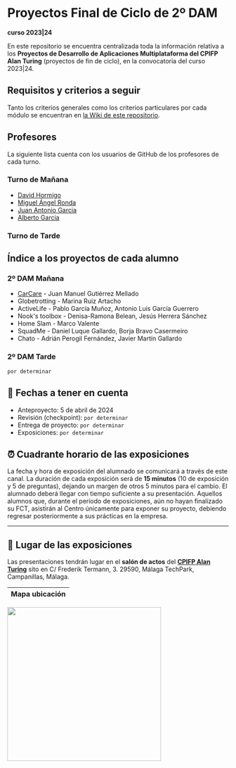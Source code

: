 # Proyectos Final de Ciclo de 2º DAM
**curso 2023|24**

En este repositorio se encuentra centralizada toda la información relativa a los **Proyectos de Desarrollo de Aplicaciones Multiplataforma del CPIFP Alan Turing** (proyectos de fin de ciclo), en la convocatoria del curso 2023|24.

## Requisitos y criterios a seguir

Tanto los criterios generales como los criterios particulares por cada módulo se encuentran en [la Wiki de este repositorio](https://github.com/CPIFPAlanTuring/2dam-tfc-2324/wiki).
## Profesores 
La siguiente lista cuenta con los usuarios de GitHub de los profesores de cada turno.
### Turno de Mañana
* [David Hormigo](https://github.com/DavidHormigoRamirez)
* [Miguel Ángel Ronda](https://github.com/profemronda)
* [Juan Antonio Garcia](https://github.com/juanarrow)
* [Alberto Garcia](https://github.com/teacher-IT)
### Turno de Tarde

## Índice a los proyectos de cada alumno

### 2º DAM Mañana
* [CarCare](https://github.com/Juanma-Gutierrez/TFC-2DAM-CarCare) - Juan Manuel Gutiérrez Mellado
* Globetrotting - Marina Ruiz Artacho
* ActiveLife - Pablo García Muñoz, Antonio Luis García Guerrero
* Nook's toolbox - Denisa-Ramona Belean, Jesús Herrera Sánchez
* Home Slam - Marco Valente
* SquadMe - Daniel Luque Gallardo, Borja Bravo Casermeiro
* Chato - Adrián Perogil Fernández, Javier Martín Gallardo
### 2º DAM Tarde
`por determinar`

## 📝 Fechas a tener en cuenta
* Anteproyecto: 5 de abril de 2024
* Revisión (checkpoint): `por determinar`
* Entrega de proyecto: `por determinar`
* Exposiciones: `por determinar`

## ⏰ Cuadrante horario de las exposiciones

La fecha y hora de exposición del alumnado se comunicará a través de este canal. La duración de cada exposición será de **15 minutos** (10 de exposición y 5 de preguntas), dejando un margen de otros 5 minutos para el cambio. El alumnado deberá llegar con tiempo suficiente a su presentación. Aquellos alumnos que, durante el período de exposiciones, aún no hayan finalizado su FCT, asistirán al Centro únicamente para exponer su proyecto, debiendo regresar posteriormente a sus prácticas en la empresa.

---

## :school: Lugar de las exposiciones

Las presentaciones tendrán lugar en el **salón de actos** del [**CPIFP Alan Turing**](https://maps.app.goo.gl/JThz6bDRVpknfbNh7) sito en C/ Frederik Termann, 3. 29590, Málaga TechPark, Campanillas, Málaga.

Mapa ubicación             | 
:-------------------------:|
<a href="https://maps.app.goo.gl/JThz6bDRVpknfbNh7" target="_blank"><img src="https://github.com/CPIFPAlanTuring/2daw-tfc-2324/blob/main/CPIFP_mapa_ubicación.png" width="350" /></a> 
